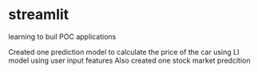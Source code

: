 # streamlit
learning to buil POC applications

Created one prediction model to calculate the price of the car using LI model using user input features
Also created one stock market predcition 
